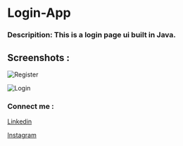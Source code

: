 # Login-App

### Descripition: This is a login page ui built in Java.

## Screenshots :
![Register](https://user-images.githubusercontent.com/89861517/143281868-27fccfaf-dda8-4111-b80c-78a822a6fca4.jpeg)


![Login](https://user-images.githubusercontent.com/89861517/143281890-7594d683-6780-4473-b460-ea9aa598ae41.jpeg)


### Connect me : 
[Linkedin](https://www.linkedin.com/in/nirdesh-devadiya-55b408209)

[Instagram](https://instagram.com/nirdesh_devadiya)

